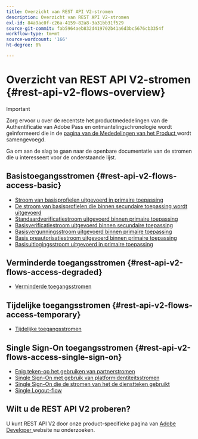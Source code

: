 ```yaml
---
title: Overzicht van REST API V2-stromen
description: Overzicht van REST API V2-stromen
exl-id: 84a9ac0f-c26a-4159-82a8-3a31bb31f529
source-git-commit: fab5964aeb832d419702b41a6d3bc5676cb3354f
workflow-type: tm+mt
source-wordcount: '166'
ht-degree: 0%

---
```


# Overzicht van REST API V2-stromen {#rest-api-v2-flows-overview}

>[!IMPORTANT]
>
> Zorg ervoor u over de recentste het productmededelingen van de Authentificatie van Adobe Pass en ontmantelingschronologie wordt geïnformeerd die in de [ pagina van de Mededelingen van het Product ](/help/authentication/product-announcements.md) wordt samengevoegd.

Ga om aan de slag te gaan naar de openbare documentatie van de stromen die u interesseert voor de onderstaande lijst.

## Basistoegangsstromen {#rest-api-v2-flows-access-basic}

* [Stroom van basisprofielen uitgevoerd in primaire toepassing](basic-access-flows/rest-api-v2-basic-profiles-primary-application-flow.md)
* [De stroom van basisprofielen die binnen secundaire toepassing wordt uitgevoerd](basic-access-flows/rest-api-v2-basic-profiles-secondary-application-flow.md)
* [Standaardverificatiestroom uitgevoerd binnen primaire toepassing](basic-access-flows/rest-api-v2-basic-authentication-primary-application-flow.md)
* [Basisverificatiestroom uitgevoerd binnen secundaire toepassing](basic-access-flows/rest-api-v2-basic-authentication-secondary-application-flow.md)
* [Basisvergunningsstroom uitgevoerd binnen primaire toepassing](basic-access-flows/rest-api-v2-basic-authorization-primary-application-flow.md)
* [Basis preautorisatiestroom uitgevoerd binnen primaire toepassing](basic-access-flows/rest-api-v2-basic-preauthorization-primary-application-flow.md)
* [Basisuitlogingsstroom uitgevoerd in primaire toepassing](basic-access-flows/rest-api-v2-basic-logout-primary-application-flow.md)

## Verminderde toegangsstromen {#rest-api-v2-flows-access-degraded}

* [Verminderde toegangsstromen](degraded-access-flows/rest-api-v2-access-degraded-flows.md)

## Tijdelijke toegangsstromen {#rest-api-v2-flows-access-temporary}

* [Tijdelijke toegangsstromen](temporary-access-flows/rest-api-v2-access-temporary-flows.md)

## Single Sign-On toegangsstromen {#rest-api-v2-flows-access-single-sign-on}

* [Enig teken-op het gebruiken van partnerstromen](single-sign-on-access-flows/rest-api-v2-single-sign-on-partner-flows.md)
* [Single Sign-On met gebruik van platformidentiteitsstromen](single-sign-on-access-flows/rest-api-v2-single-sign-on-platform-identity-flows.md)
* [Single Sign-On die de stromen van het de dienstteken gebruikt](single-sign-on-access-flows/rest-api-v2-single-sign-on-service-token-flows.md)
* [Single Logout-flow](single-sign-on-access-flows/rest-api-v2-single-sign-on-logout-flow.md)

## Wilt u de REST API V2 proberen?

U kunt REST API V2 door onze product-specifieke pagina van [ Adobe Developer ](https://developer.adobe.com/adobe-pass/) website nu onderzoeken.
